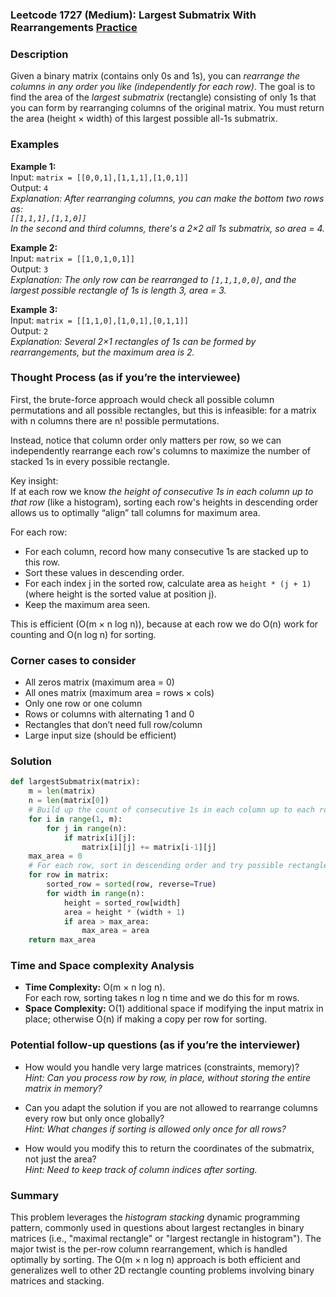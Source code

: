 ### Leetcode 1727 (Medium): Largest Submatrix With Rearrangements [Practice](https://leetcode.com/problems/largest-submatrix-with-rearrangements)

### Description  
Given a binary matrix (contains only 0s and 1s), you can *rearrange the columns in any order you like (independently for each row)*. The goal is to find the area of the *largest submatrix* (rectangle) consisting of only 1s that you can form by rearranging columns of the original matrix. You must return the area (height × width) of this largest possible all-1s submatrix.

### Examples  

**Example 1:**  
Input: `matrix = [[0,0,1],[1,1,1],[1,0,1]]`  
Output: `4`  
*Explanation: After rearranging columns, you can make the bottom two rows as:  
`[[1,1,1],[1,1,0]]`  
In the second and third columns, there's a 2×2 all 1s submatrix, so area = 4.*

**Example 2:**  
Input: `matrix = [[1,0,1,0,1]]`  
Output: `3`  
*Explanation: The only row can be rearranged to `[1,1,1,0,0]`, and the largest possible rectangle of 1s is length 3, area = 3.*

**Example 3:**  
Input: `matrix = [[1,1,0],[1,0,1],[0,1,1]]`  
Output: `2`  
*Explanation: Several 2×1 rectangles of 1s can be formed by rearrangements, but the maximum area is 2.*

### Thought Process (as if you’re the interviewee)  
First, the brute-force approach would check all possible column permutations and all possible rectangles, but this is infeasible: for a matrix with n columns there are n! possible permutations.

Instead, notice that column order only matters per row, so we can independently rearrange each row's columns to maximize the number of stacked 1s in every possible rectangle.

Key insight:  
If at each row we know *the height of consecutive 1s in each column up to that row* (like a histogram), sorting each row's heights in descending order allows us to optimally “align” tall columns for maximum area.

For each row:
- For each column, record how many consecutive 1s are stacked up to this row.
- Sort these values in descending order.
- For each index j in the sorted row, calculate area as `height * (j + 1)` (where height is the sorted value at position j).
- Keep the maximum area seen.

This is efficient (O(m × n log n)), because at each row we do O(n) work for counting and O(n log n) for sorting.

### Corner cases to consider  
- All zeros matrix (maximum area = 0)
- All ones matrix (maximum area = rows × cols)
- Only one row or one column
- Rows or columns with alternating 1 and 0
- Rectangles that don’t need full row/column
- Large input size (should be efficient)

### Solution

```python
def largestSubmatrix(matrix):
    m = len(matrix)
    n = len(matrix[0])
    # Build up the count of consecutive 1s in each column up to each row
    for i in range(1, m):
        for j in range(n):
            if matrix[i][j]:
                matrix[i][j] += matrix[i-1][j]
    max_area = 0
    # For each row, sort in descending order and try possible rectangles
    for row in matrix:
        sorted_row = sorted(row, reverse=True)
        for width in range(n):
            height = sorted_row[width]
            area = height * (width + 1)
            if area > max_area:
                max_area = area
    return max_area
```

### Time and Space complexity Analysis  

- **Time Complexity:** O(m × n log n).  
  For each row, sorting takes n log n time and we do this for m rows.
- **Space Complexity:** O(1) additional space if modifying the input matrix in place; otherwise O(n) if making a copy per row for sorting.

### Potential follow-up questions (as if you’re the interviewer)  

- How would you handle very large matrices (constraints, memory)?  
  *Hint: Can you process row by row, in place, without storing the entire matrix in memory?*

- Can you adapt the solution if you are not allowed to rearrange columns every row but only once globally?  
  *Hint: What changes if sorting is allowed only once for all rows?*

- How would you modify this to return the coordinates of the submatrix, not just the area?  
  *Hint: Need to keep track of column indices after sorting.*

### Summary
This problem leverages the *histogram stacking* dynamic programming pattern, commonly used in questions about largest rectangles in binary matrices (i.e., "maximal rectangle" or "largest rectangle in histogram"). The major twist is the per-row column rearrangement, which is handled optimally by sorting. The O(m × n log n) approach is both efficient and generalizes well to other 2D rectangle counting problems involving binary matrices and stacking.